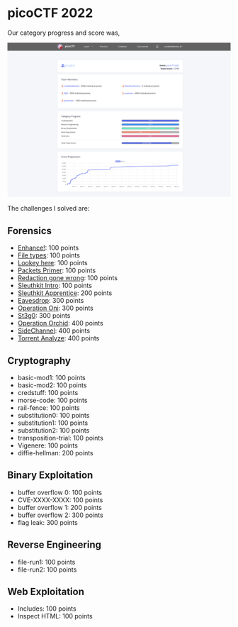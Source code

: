 # picoCTF 2022

Our category progress and score was,

![Figure 1](score.png) 


The challenges I solved are:

## Forensics 

- [Enhance!](./Forensics/Enhance!): 100 points
- [File types](./Forensics/File_types): 100 points
- [Lookey here](./Forensics/Lookey_here): 100 points
- [Packets Primer](./Forensics/Packets_Primer): 100 points
- [Redaction gone wrong](./Forensics/Redaction_gone_wrong): 100 points
- [Sleuthkit Intro](./Forensics/Sleuthkit_Intro): 100 points
- [Sleuthkit Apprentice](./Forensics/Sleuthkit_Apprentice): 200 points
- [Eavesdrop](./Forensics/Eavesdrop): 300 points
- [Operation Oni](./Forensics/Operation_Oni): 300 points
- [St3g0](./Forensics/St3g0): 300 points
- [Operation Orchid](./Forensics/Operation_Orchid): 400 points
- [SideChannel](./Forensics/SideChannel): 400 points
- [Torrent Analyze](./Forensics/Torrent_Analyze): 400 points


## Cryptography

- basic-mod1: 100 points
- basic-mod2: 100 points
- credstuff: 100 points
- morse-code: 100 points
- rail-fence: 100 points
- substitution0: 100 points
- substitution1: 100 points
- substitution2: 100 points
- transposition-trial: 100 points
- Vigenere: 100 points
- diffie-hellman: 200 points


## Binary Exploitation

- buffer overflow 0: 100 points
- CVE-XXXX-XXXX: 100 points
- buffer overflow 1: 200 points
- buffer overflow 2: 300 points
- flag leak: 300 points

## Reverse Engineering

- file-run1: 100 points
- file-run2: 100 points

## Web Exploitation

- Includes: 100 points
- Inspect HTML: 100 points



